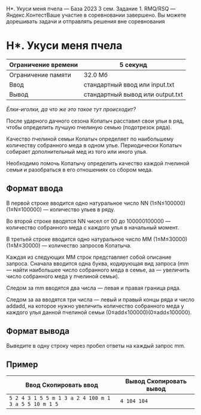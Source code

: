 H\*. Укуси меня пчела — База 2023 3 сем. Задание 1. RMQ/RSQ — Яндекс.КонтестВаше участие в соревновании завершено. Вы можете дорешивать задачи и отправлять решения вне соревнования

# H\*. Укуси меня пчела

| Ограничение времени | 5 секунд |
| --- | --- |
| Ограничение памяти | 32.0 Мб |
| Ввод | стандартный ввод или input.txt |
| Вывод | стандартный вывод или output.txt |

*Ёлки-иголки, да что же это такое тут происходит?*

После ударного дачного сезона Копатыч расставил свои ульи в ряд, чтобы определить лучшую пчелиную семью (подотрезок ряда).

Качество пчелиной семьи Копатыч определяет по наибольшему количеству собранного меда в одном улье. Периодически Копатыч собирает дополнительный мед из того или иного улья.

Необходимо помочь Копатычу определить качество каждой пчелиной семьи и разобраться в его отношениях со сбором меда.

## Формат ввода

В первой строке вводится одно натуральное число NN (1≤N≤100000)(1≤N≤100000) — количество ульев в ряду.

Во второй строке вводятся NN чисел от 00 до 100000100000 — количество собранного меда с каждого улья в начальный момент.

В третьей строке вводится одно натуральное число MM (1≤M≤30000)(1≤M≤30000) — количество запросов Копатыча.

Каждая из следующих MM строк представляет собой описание запроса. Сначала вводится одна буква, кодирующая вид запроса (mm — найти наибольшее число собранного меда в семье, aa — увеличить число собранного меда у пчелиной семьи).

Следом за mm вводятся два числа — левая и правая граница ряда.

Следом за aa вводятся три числа — левый и правый концы ряда и число addadd, на которое нужно увеличить количество собранного меда у каждого улья данной пчелиной семьи (0≤add≤100000)(0≤add≤100000).

## Формат вывода

Выведите в одну строку через пробел ответы на каждый запрос mm.

## Пример

| Ввод Скопировать ввод | Вывод Скопировать вывод |
| --- | --- |
| `5 2 4 3 1 5 5 m 1 3 a 2 4 100 m 1 3 a 5 5 10 m 1 5 ` | `4 104 104  ` |
